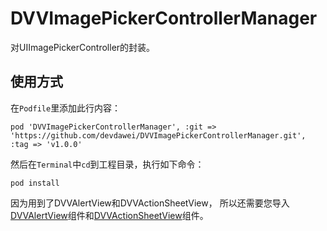 

DVVImagePickerControllerManager
===============================
对UIImagePickerController的封装。

使用方式
-------
在`Podfile`里添加此行内容：
```
pod 'DVVImagePickerControllerManager', :git => 'https://github.com/devdawei/DVVImagePickerControllerManager.git', :tag => 'v1.0.0'
```

然后在`Terminal`中`cd`到工程目录，执行如下命令：
```
pod install
```

因为用到了DVVAlertView和DVVActionSheetView，
所以还需要您导入[DVVAlertView](https://github.com/devdawei/DVVAlertView)组件和[DVVActionSheetView](https://github.com/devdawei/DVVActionSheetView)组件。
